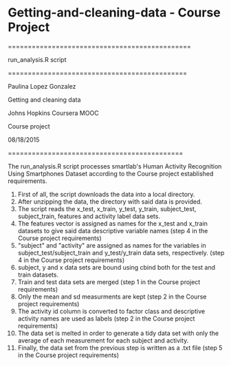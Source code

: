 # Getting-and-cleaning-data - Course Project

==============================================

 run_analysis.R script 
 
=============================================

Paulina Lopez Gonzalez

Getting and cleaning data

Johns Hopkins Coursera MOOC

Course project

08/18/2015

============================================

The run_analysis.R script processes smartlab's Human Activity Recognition Using Smartphones Dataset according to the Course project established requirements.

1. First of all, the script downloads the data into a local directory.
2. After unzipping the data, the directory with said data is provided.
3. The script reads the x_test, x_train, y_test, y_train, subject_test, subject_train, features and activity label data sets.
4. The features vector is assigned as names for the x_test and x_train datasets to give said data descriptive variable names (step 4 in the Course project requirements)
5. "subject" and "activity" are assigned as names for the variables in subject_test/subject_train and y_test/y_train data sets, respectively. (step 4 in the Course project requirements)
6. subject, y and x data sets are bound using cbind both for the test and train datasets.
7. Train and test data sets are merged (step 1 in the Course project requirements)
8. Only the mean and sd measurments are kept (step 2 in the Course project requirements)
9. The activity id column is converted to factor class and descriptive activity names are used as labels (step 2 in the Course project requirements)
10. The data set is melted in order to generate a tidy data set with only the average of each measurement for each subject and activity.
11. Finally, the data set from the previous step is written as a .txt file (step 5 in the Course project requirements)

